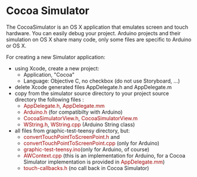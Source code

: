# Cocoa Simulator

The CocoaSimulator is an OS X application that emulates screen and touch hardware. You can easily debug your project. Arduino projects and their simulation on OS X share many code, only some files are specific to Arduino or OS X.

For creating a new Simulator application:

- using Xcode, create a new project:
	* Application, "Cocoa"
	* Language: Objective C, no checkbox (do not use Storyboard, …)
- delete Xcode generated files AppDelegate.h and AppDelegate.m
- copy from the simulator source directory to your project source directory the following files :
	* <font color="marroon">AppDelegate.h</font>, <font color="marroon">AppDelegate.mm</font>
	* <font color="marroon">Arduino.h</font> (for compatibilty with Arduino)
	* <font color="marroon">CocoaSimulatorView.h</font>, <font color="marroon">CocoaSimulatorView.m</font>
	* <font color="marroon">WString.h</font>, <font color="marroon">WString.cpp</font> (Arduino String class)
- all files from graphic-test-teensy directory, but:
	* <font color="marroon">convertTouchPointToScreenPoint.h</font> and
	* <font color="marroon">convertTouchPointToScreenPoint.cpp</font> (only for Arduino)
	* <font color="marroon">graphic-test-teensy.ino</font>(only for Arduino, of course)
	* <font color="marroon">AWContext.cpp</font> (this is an implementation for Arduino, for a Cocoa Simulator implementation is provided in <font color="marroon">AppDelegate.mm</font>) 
	* <font color="marroon">touch-callbacks.h</font> (no call back in Cocoa Simulator)

